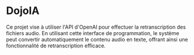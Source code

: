 # DojoIA

Ce projet vise à utiliser l'API d'OpenAI pour effectuer la retranscription des fichiers audio. En utilisant cette interface de programmation, le système peut convertir automatiquement le contenu audio en texte, offrant ainsi une fonctionnalité de retranscription efficace.
